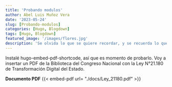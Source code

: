 ```yaml
---
title: 'Probando modulos'
author: Abel Luis Muñoz Vera
date: '2023-05-24'
slug: [Probando-modulos]
categories: [Hugo, Blogdown]
tags: [Hugo, Blogdown]
featured_image: '/images/flores.jpg'
description: 'Se olvida lo que se quiere recordar, y se recuerda lo que se quiere olvidar. Cormac McCarthy, La carretera'
---
```


Instalé hugo-embed-pdf-shortcode, así que es momento de probarlo. Voy a insertar un PDF de la Biblioteca del Congreso Nacional con la Ley N°21.180 de Transformación Digital del Estado. 

**Documento PDF** 
{{< embed-pdf url= "./docs/Ley_21180.pdf" >}}

 
